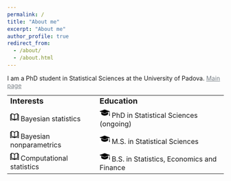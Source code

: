 ```yaml
---
permalink: /
title: "About me"
excerpt: "About me"
author_profile: true
redirect_from: 
  - /about/
  - /about.html
---
```


I am a PhD student in Statistical Sciences at the University of Padova.
<a href="../html-link.htm" style="color:#7a8288">Main page</a>


<table border="0">
 <tr>
    <td><b style="font-size:18px">Interests</b></td>
    <td><b style="font-size:18px">Education</b></td>
 </tr>
   <tr>
 <td><font style="font-size:16px"><img src="../images/index.png" width="20">  Bayesian statistics </font></td>
 <td><font style="font-size:16px"> <img src="../images/49944.png" width="24">  PhD in Statistical Sciences (ongoing)</font></td>
 </tr>
 <tr>
    <td><font style="font-size:16px"><img src="../images/index.png" width="20">  Bayesian nonparametrics </font></td>
    <td><font style="font-size:16px"> <img src="../images/49944.png" width="24">  M.S. in Statistical Sciences</font></td>
 </tr>
 <tr>
    <td><font style="font-size:16px"><img src="../images/index.png" width="20">  Computational statistics </font></td>
    <td><font style="font-size:16px"> <img src="../images/49944.png" width="24">  B.S. in Statistics, Economics and Finance</font></td>
 </tr>
</table>


